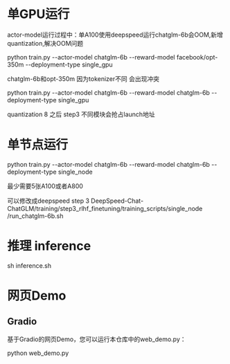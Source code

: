 
# 单GPU运行

actor-model运行过程中：单A100使用deepspeed运行chatglm-6b会OOM,新增quantization,解决OOM问题

python train.py --actor-model chatglm-6b  --reward-model facebook/opt-350m --deployment-type single_gpu

chatglm-6b和opt-350m 因为tokenizer不同 会出现冲突

python train.py --actor-model chatglm-6b  --reward-model chatglm-6b --deployment-type single_gpu

quantization 8 之后 step3 不同模块会抢占launch地址

# 单节点运行

python train.py --actor-model chatglm-6b  --reward-model chatglm-6b --deployment-type single_node

最少需要5张A100或者A800

可以修改成deepspeed step 3
DeepSpeed-Chat-ChatGLM/training/step3_rlhf_finetuning/training_scripts/single_node
/run_chatglm-6b.sh  


# 推理 inference

sh inference.sh


# 网页Demo

## Gradio

基于Gradio的网页Demo，您可以运行本仓库中的web_demo.py：

python web_demo.py
